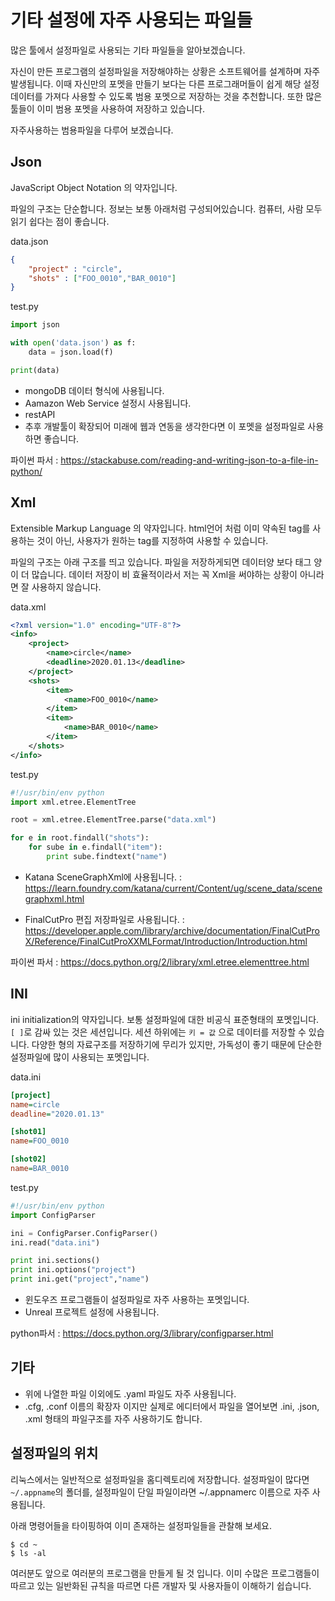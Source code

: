 # 기타 설정에 자주 사용되는 파일들
많은 툴에서 설정파일로 사용되는 기타 파일들을 알아보겠습니다.

자신이 만든 프로그램의 설정파일을 저장해야하는 상황은 소프트웨어를 설계하며 자주 발생됩니다.
이때 자신만의 포멧을 만들기 보다는 다른 프로그래머들이 쉽게 해당 설정 데이터를 가져다 사용할 수 있도록
범용 포멧으로 저장하는 것을 추천합니다.
또한 많은 툴들이 이미 범용 포멧을 사용하여 저장하고 있습니다.

자주사용하는 범용파일을 다루어 보겠습니다.

## Json
JavaScript Object Notation 의 약자입니다.

파일의 구조는 단순합니다. 정보는 보통 아래처럼 구성되어있습니다.
컴퓨터, 사람 모두 읽기 쉽다는 점이 좋습니다.

data.json
```json
{
    "project" : "circle",
    "shots" : ["FOO_0010","BAR_0010"]
}
```

test.py
```python
import json

with open('data.json') as f:
    data = json.load(f)

print(data)
```

- mongoDB 데이터 형식에 사용됩니다.
- Aamazon Web Service 설정시 사용됩니다.
- restAPI
- 추후 개발툴이 확장되어 미래에 웹과 연동을 생각한다면 이 포멧을 설정파일로 사용하면 좋습니다.

파이썬 파서 : https://stackabuse.com/reading-and-writing-json-to-a-file-in-python/

## Xml
Extensible Markup Language 의 약자입니다.
html언어 처럼 이미 약속된 tag를 사용하는 것이 아닌, 사용자가 원하는 tag를 지정하여 사용할 수 있습니다.

파일의 구조는 아래 구조를 띄고 있습니다.
파일을 저장하게되면 데이터양 보다 태그 양이 더 많습니다.
데이터 저장이 비 효율적이라서 저는 꼭 Xml을 써야하는 상황이 아니라면 잘 사용하지 않습니다.

data.xml
```xml
<?xml version="1.0" encoding="UTF-8"?>
<info>
    <project>
        <name>circle</name>
        <deadline>2020.01.13</deadline>
    </project>
    <shots>
        <item>
            <name>FOO_0010</name>
        </item>
        <item>
            <name>BAR_0010</name>
        </item>
    </shots>
</info>
```

test.py
```python
#!/usr/bin/env python
import xml.etree.ElementTree

root = xml.etree.ElementTree.parse("data.xml")

for e in root.findall("shots"):
    for sube in e.findall("item"):
        print sube.findtext("name")
```

- Katana SceneGraphXml에 사용됩니다. : https://learn.foundry.com/katana/current/Content/ug/scene_data/scenegraphxml.html

- FinalCutPro 편집 저장파일로 사용됩니다. : https://developer.apple.com/library/archive/documentation/FinalCutProX/Reference/FinalCutProXXMLFormat/Introduction/Introduction.html

파이썬 파서 : https://docs.python.org/2/library/xml.etree.elementtree.html

## INI
ini initialization의 약자입니다.
보통 설정파일에 대한 비공식 표준형태의 포멧입니다.
`[ ]`로 감싸 있는 것은 세션입니다.
세션 하위에는 `키 = 값` 으로 데이터를 저장할 수 있습니다.
다양한 형의 자료구조를 저장하기에 무리가 있지만,
가독성이 좋기 때문에 단순한 설정파일에 많이 사용되는 포멧입니다.

data.ini
```ini
[project]
name=circle
deadline="2020.01.13"

[shot01]
name=FOO_0010

[shot02]
name=BAR_0010
```

test.py
```python
#!/usr/bin/env python
import ConfigParser

ini = ConfigParser.ConfigParser()
ini.read("data.ini")

print ini.sections()
print ini.options("project")
print ini.get("project","name")
```

- 윈도우즈 프로그램들이 설정파일로 자주 사용하는 포멧입니다.
- Unreal 프로젝트 설정에 사용됩니다.

python파서 : https://docs.python.org/3/library/configparser.html

## 기타
- 위에 나열한 파일 이외에도 .yaml 파일도 자주 사용됩니다.
- .cfg, .conf 이름의 확장자 이지만 실제로 에디터에서 파일을 열어보면 .ini, .json, .xml 형태의 파일구조를 자주 사용하기도 합니다.

## 설정파일의 위치
리눅스에서는 일반적으로 설정파일을 홈디렉토리에 저장합니다.
설정파일이 많다면 `~/.appname`의 폴더를, 설정파일이 단일 파일이라면 ~/.appnamerc 이름으로 자주 사용됩니다.

아래 명령어들을 타이핑하여 이미 존재하는 설정파일들을 관찰해 보세요.
```
$ cd ~
$ ls -al
```

여러분도 앞으로 여러분의 프로그램을 만들게 될 것 입니다.
이미 수많은 프로그램들이 따르고 있는 일반화된 규칙을 따르면 다른 개발자 및 사용자들이 이해하기 쉽습니다.
